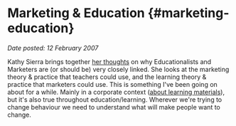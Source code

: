 # Marketing & Education {#marketing-education}

_Date posted: 12 February 2007_

Kathy Sierra brings together [her thoughts](http://headrush.typepad.com/creating_passionate_users/2007/02/marketing_shoul.html) on why Educationalists and Marketers are (or should be) very closely linked. She looks at the marketing theory & practice that teachers could use, and the learning theory & practice that marketers could use. This is something I've been going on about for a while. Mainly in a corporate context ([about learning materials](http://www.learningconversations.co.uk/main/index.php/mark/2006/11/22/we_want_to_buy_a_learning_module)), but it's also true throughout education/learning. Wherever we're trying to change behaviour we need to understand what will make people want to change.